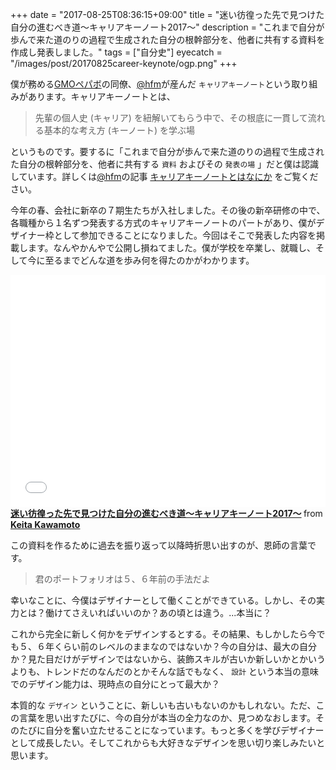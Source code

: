 +++
date = "2017-08-25T08:36:15+09:00"
title = "迷い彷徨った先で見つけた自分の進むべき道〜キャリアキーノート2017〜"
description = "これまで自分が歩んで来た道のりの過程で生成された自分の根幹部分を、他者に共有する資料を作成し発表しました。"
tags = ["自分史"]
eyecatch = "/images/post/20170825career-keynote/ogp.png"
+++

僕が務める[GMOペパボ](https://pepabo.com/)の同僚、[@hfm](https://twitter.com/hfm)が産んだ `キャリアキーノート`という取り組みがあります。キャリアキーノートとは、

> 先輩の個人史 (キャリア) を紐解いてもらう中で、その根底に一貫して流れる基本的な考え方 (キーノート) を学ぶ場

というものです。要するに「これまで自分が歩んで来た道のりの過程で生成された自分の根幹部分を、他者に共有する `資料` およびその `発表の場` 」だと僕は認識しています。詳しくは[@hfm](https://twitter.com/hfm)の記事 [キャリアキーノートとはなにか](http://blog.hifumi.info/2016/06/20/career-keynote/) をご覧ください。

今年の春、会社に新卒の７期生たちが入社しました。その後の新卒研修の中で、各職種から１名ずつ発表する方式のキャリアキーノートのパートがあり、僕がデザイナー枠として参加できることになりました。今回はそこで発表した内容を掲載します。なんやかんやで公開し損ねてました。僕が学校を卒業し、就職し、そして今に至るまでどんな道を歩み何を得たのかがわかります。

<iframe src="//www.slideshare.net/slideshow/embed_code/key/HfDZs9V9kOQnbT" width="595" height="371" frameborder="0" marginwidth="0" marginheight="0" scrolling="no" style="max-width: 100%;" allowfullscreen> </iframe> <strong> <a href="//www.slideshare.net/keitakawamoto/2017-79127489" title="迷い彷徨った先で見つけた自分の進むべき道〜キャリアキーノート2017〜" target="_blank">迷い彷徨った先で見つけた自分の進むべき道〜キャリアキーノート2017〜</a> </strong> from <strong><a href="https://www.slideshare.net/keitakawamoto" target="_blank">Keita Kawamoto</a></strong>

この資料を作るために過去を振り返って以降時折思い出すのが、恩師の言葉です。

> 君のポートフォリオは５、６年前の手法だよ

幸いなことに、今僕はデザイナーとして働くことができている。しかし、その実力とは？働けてさえいればいいのか？あの頃とは違う。...本当に？

これから完全に新しく何かをデザインするとする。その結果、もしかしたら今でも５、６年くらい前のレベルのままなのではないか？今の自分は、最大の自分か？見た目だけがデザインではないから、装飾スキルが古いか新しいかとかいうよりも、トレンドだのなんだのとかそんな話でもなく、 `設計` という本当の意味でのデザイン能力は、現時点の自分にとって最大か？

本質的な `デザイン` ということに、新しいも古いもないのかもしれない。ただ、この言葉を思い出すたびに、今の自分が本当の全力なのか、見つめなおします。そのたびに自分を奮い立たせることになっています。もっと多くを学びデザイナーとして成長したい。そしてこれからも大好きなデザインを思い切り楽しみたいと思います。
